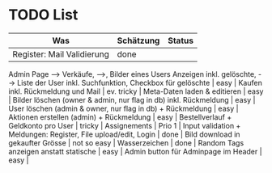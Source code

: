 # TODO List

Was | Schätzung | Status
--- | --- | ---
Register: Mail Validierung | done |
Admin Page --> Verkäufe, -->, Bilder eines Users Anzeigen inkl. gelöschte, --> Liste
 der User inkl. Suchfunktion, Checkbox für gelöschte | easy |
Kaufen inkl. Rückmeldung und Mail | ev. tricky |
Meta-Daten laden & editieren | easy |
Bilder löschen (owner & admin, nur flag in db) inkl. Rückmeldung | easy |
User löschen (admin & owner, nur flag in db) + Rückmeldung | easy |
Aktionen erstellen (admin) + Rückmeldung | easy |
Bestellverlauf + Geldkonto pro User | tricky |
Assignements | Prio 1 |
Input validation + Meldungen: Register, File upload/edit, Login | done |
Bild download in gekaufter Grösse | not so easy |
Wasserzeichen | done |
Random Tags anzeigen anstatt statische | easy |
Admin button für Adminpage im Header | easy |